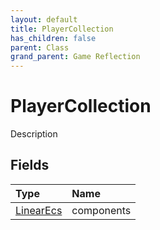 ```yaml
---
layout: default
title: PlayerCollection
has_children: false
parent: Class
grand_parent: Game Reflection
---
```

# PlayerCollection
Description 

## Fields

| Type | Name |
|:----------|:--------------|
| [LinearEcs](/riftbreaker-wiki/docs/game-reflection/components/linear_ecs/) | components |

